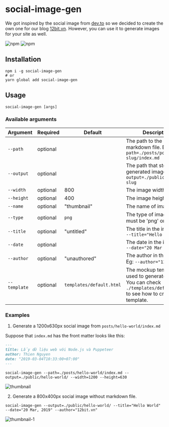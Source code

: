# social-image-gen

We got inspired by the social image from [dev.to](https://dev.to) so we decided to create the own one for our blog [12bit.vn](https://12bit.vn). However, you can use it to generate images for your site as well.

![npm](https://img.shields.io/npm/v/social-image-gen.svg)
![npm](https://img.shields.io/npm/dt/social-image-gen.svg)

## Installation

```
npm i -g social-image-gen
# or
yarn global add social-image-gen
```

## Usage

```
social-image-gen [args]
```

### Available arguments

| Argument | Required  | Default|Description|
|----------|----------|-----|------|
| `--path` |optional| |The path to the markdown file. Eg: `--path=./posts/post-slug/index.md` |
| `--output` |optional| |The path that stores the generated image. Eg: `--output=./public/post-slug`   |
|`--width`|optional|800|The image width.|
|`--height`|optional|400| The image height.|
|`--name`|optional|"thumbnail"|The name of image.|
|`--type`|optional|`png`|The type of image. It's must be 'png' or 'jpeg'|
|`--title`|optional|"untitled"| The title in the image. Eg: `--title="Hello World"`|
|`--date`|optional|| The date in the image. Eg: `--date="20 Mar 2019"`|
|`--author`|optional|"unauthored"| The author in the image. Eg: `--author="12bit.vn"`|
|`--template`|optional|`templates/default.html`| The mockup template is used to generate image. You can check `./templates/default.html` to see how to create a template.|

### Examples

1. Generate a 1200x630px social image from `posts/hello-world/index.md`

Suppose that `index.md` has the front matter looks like this:

```markdown
---
title: Lấy dữ liệu web với Node.js và Puppeteer
author: Thien Nguyen
date: "2019-03-04T10:33:00+07:00"
---
```

```
social-image-gen --path=./posts/hello-world/index.md --output=./public/hello-world/ --width=1200 --height=630
```

![thumbnail](https://user-images.githubusercontent.com/3280351/54678731-55b9c300-4b38-11e9-9311-3ae3ed0a0676.png)


2. Generate a 800x400px social image without markdown file.

```
social-image-gen --output=./public/hello-world/ --title="Hello World" --date="20 Mar, 2019" --author="12bit.vn"
```

![thumbnail-1](https://user-images.githubusercontent.com/3280351/54678733-56525980-4b38-11e9-9f07-5d874ee3a2a6.png)
